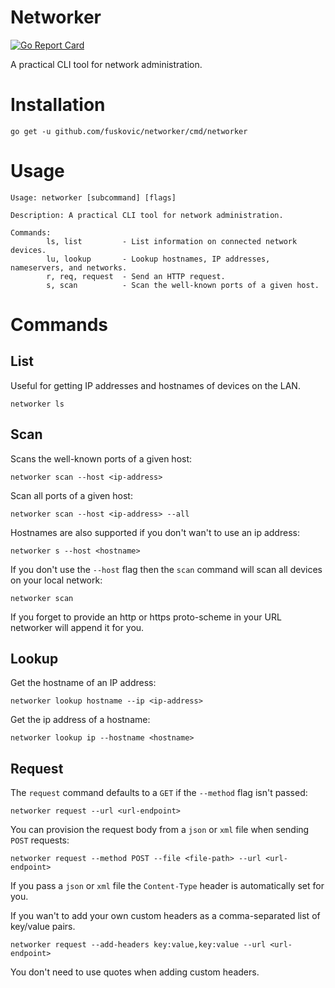 # Networker

[![Go Report Card](https://goreportcard.com/badge/github.com/fuskovic/networker)](https://goreportcard.com/report/github.com/fuskovic/networker)

A practical CLI tool for network administration.

# Installation

    go get -u github.com/fuskovic/networker/cmd/networker

# Usage 

    Usage: networker [subcommand] [flags]

    Description: A practical CLI tool for network administration.

    Commands:
            ls, list         - List information on connected network devices.
            lu, lookup       - Lookup hostnames, IP addresses, nameservers, and networks.
            r, req, request  - Send an HTTP request.
            s, scan          - Scan the well-known ports of a given host.

# Commands

## List

Useful for getting IP addresses and hostnames of devices on the LAN.

    networker ls

## Scan

Scans the well-known ports of a given host:

    networker scan --host <ip-address>

Scan all ports of a given host:

    networker scan --host <ip-address> --all

Hostnames are also supported if you don't wan't to use an ip address:

    networker s --host <hostname>

If you don't use the `--host` flag then the `scan` command will scan all devices on your local network:

    networker scan

If you forget to provide an http or https proto-scheme in your URL networker will append it for you.


## Lookup

Get the hostname of an IP address:

    networker lookup hostname --ip <ip-address>


Get the ip address of a hostname:

    networker lookup ip --hostname <hostname>



## Request

The `request` command defaults to a `GET` if the `--method` flag isn't passed:

    networker request --url <url-endpoint>

You can provision the request body from a `json` or `xml` file when sending `POST` requests:

    networker request --method POST --file <file-path> --url <url-endpoint>

If you pass a `json` or `xml` file the `Content-Type` header is automatically set for you.

If you wan't to add your own custom headers as a comma-separated list of key/value pairs.

    networker request --add-headers key:value,key:value --url <url-endpoint>

You don't need to use quotes when adding custom headers.

